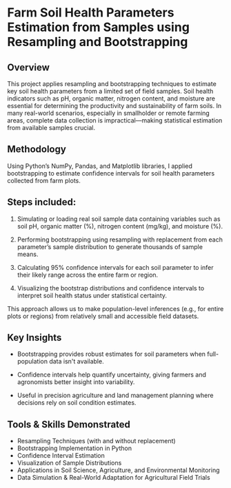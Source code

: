 # Farm Soil Health Parameters Estimation from Samples using Resampling and Bootstrapping

## Overview

This project applies resampling and bootstrapping techniques to estimate key soil health parameters from a limited set of field samples. Soil health indicators such as pH, organic matter, nitrogen content, and moisture are essential for determining the productivity and sustainability of farm soils. In many real-world scenarios, especially in smallholder or remote farming areas, complete data collection is impractical—making statistical estimation from available samples crucial.


## Methodology

Using Python’s NumPy, Pandas, and Matplotlib libraries, I applied bootstrapping to estimate confidence intervals for soil health parameters collected from farm plots.

## Steps included:

1. Simulating or loading real soil sample data containing variables such as soil pH, organic matter (%), nitrogen content (mg/kg), and moisture (%).

2. Performing bootstrapping using resampling with replacement from each parameter’s sample distribution to generate thousands of sample means.

3. Calculating 95% confidence intervals for each soil parameter to infer their likely range across the entire farm or region.

4. Visualizing the bootstrap distributions and confidence intervals to interpret soil health status under statistical certainty.


This approach allows us to make population-level inferences (e.g., for entire plots or regions) from relatively small and accessible field datasets.


## Key Insights

- Bootstrapping provides robust estimates for soil parameters when full-population data isn't available.

- Confidence intervals help quantify uncertainty, giving farmers and agronomists better insight into variability.

- Useful in precision agriculture and land management planning where decisions rely on soil condition estimates.


## Tools & Skills Demonstrated

- Resampling Techniques (with and without replacement)
- Bootstrapping Implementation in Python
- Confidence Interval Estimation
- Visualization of Sample Distributions
- Applications in Soil Science, Agriculture, and Environmental Monitoring
- Data Simulation & Real-World Adaptation for Agricultural Field Trials

